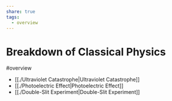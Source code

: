 ```yaml
---
share: true
tags:
  - overview
---
```



# Breakdown of Classical Physics

#overview

- [[./Ultraviolet Catastrophe|Ultraviolet Catastrophe]]
- [[./Photoelectric Effect|Photoelectric Effect]]
- [[./Double-Slit Experiment|Double-Slit Experiment]]
